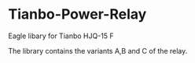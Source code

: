# Tianbo-Power-Relay
Eagle libary for Tianbo HJQ-15 F

The library contains the variants A,B and C of the relay.
